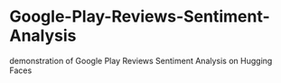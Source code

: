 # Google-Play-Reviews-Sentiment-Analysis
demonstration of Google Play Reviews Sentiment Analysis on Hugging Faces
